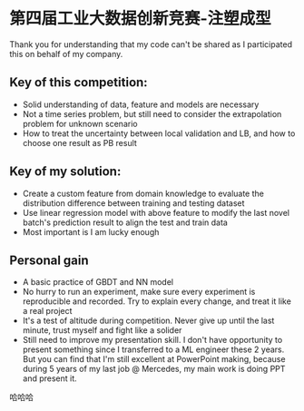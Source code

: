 # 第四届工业大数据创新竞赛-注塑成型

Thank you for understanding that my code can't be shared as I participated this on behalf of my company.

<!-- ![rank](./rank.png) -->

## Key of this competition:
- Solid understanding of data, feature and models are necessary
- Not a time series problem, but still need to consider the extrapolation problem for unknown scenario
- How to treat the uncertainty between local validation and LB, and how to choose one result as PB result


## Key of my solution:
- Create a custom feature from domain knowledge to evaluate the distribution difference between training and testing dataset
- Use linear regression model with above feature to modify the last novel batch's prediction result to align the test and train data
- Most important is I am lucky enough


## Personal gain
- A basic practice of GBDT and NN model
- No hurry to run an experiment, make sure every experiment is reproducible and recorded. Try to explain every change, and treat it like a real project
- It's a test of altitude during competition. Never give up until the last minute, trust myself and fight like a solider
- Still need to improve my presentation skill. I don't have opportunity to present something since I transferred to a ML engineer these 2 years. But you can find that I'm still excellent at PowerPoint making, because during 5 years of my last job @ Mercedes, my main work is doing PPT and present it.

哈哈哈
